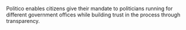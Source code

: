 Politico enables citizens give their mandate to politicians running for different government offices
while building trust in the process through transparency.